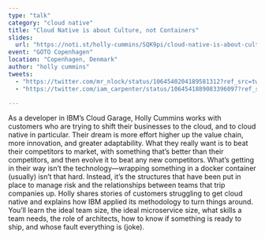 ```yaml
---
type: "talk"
category: "cloud native"
title: "Cloud Native is about Culture, not Containers"
slides:
  url: "https://noti.st/holly-cummins/SQK9pi/cloud-native-is-about-culture-not-containers"
event: "GOTO Copenhagen"
location: "Copenhagen, Denmark"
author: "holly cummins"
tweets:
  - "https://twitter.com/mr_nlock/status/1064540204189581312?ref_src=twsrc%5Etfw"
  - "https://twitter.com/iam_carpenter/status/1064541889083396097?ref_src=twsrc%5Etfw"

---
```

As a developer in IBM’s Cloud Garage, Holly Cummins works with customers who are trying to shift their businesses to the cloud, and to cloud native in particular. Their dream is more effort higher up the value chain, more innovation, and greater adaptability. What they really want is to beat their competitors to market, with something that’s better than their competitors, and then evolve it to beat any new competitors. What’s getting in their way isn’t the technology—wrapping something in a docker container (usually) isn’t that hard. Instead, it’s the structures that have been put in place to manage risk and the relationships between teams that trip companies up.
Holly shares stories of customers struggling to get cloud native and explains how IBM applied its methodology to turn things around. You’ll learn the ideal team size, the ideal microservice size, what skills a team needs, the role of architects, how to know if something is ready to ship, and whose fault everything is (joke).